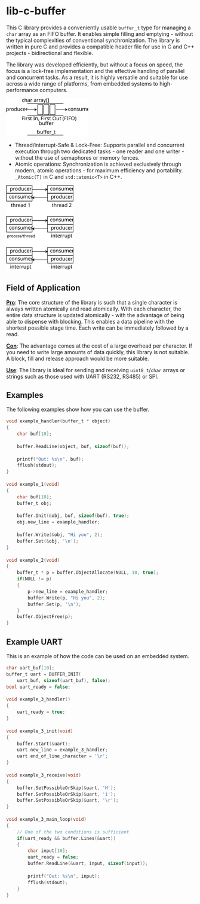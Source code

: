 # lib-c-buffer

This C library provides a conveniently usable `buffer_t` type for managing a `char` array as an FIFO buffer. It enables simple filling and emptying - without the typical complexities of conventional synchronization. The library is written in pure C and provides a compatible header file for use in C and C++ projects - bidirectional and flexible.

The library was developed efficiently, but without a focus on speed, the focus is a lock-free implementation and the effective handling of parallel and concurrent tasks. As a result, it is highly versatile and suitable for use across a wide range of platforms, from embedded systems to high-performance computers.

<picture>
  <source
    media="(prefers-color-scheme: dark)"
    srcset="./docs/overview_dark.svg" />
  <img
    alt="Type of buffer"
    src="./docs/overview.svg"
    width="220" />
</picture>

- Thread/interrupt-Safe & Lock-Free:
Supports parallel and concurrent execution through two dedicated tasks - one reader and one writer - without the use of semaphores or memory fences.
- Atomic operations:
Synchronization is achieved exclusively through modern, atomic operations - for maximum efficiency and portability. `_Atomic(T)` in C and `std::atomic<T>` in C++.

<picture>
  <source
    media="(prefers-color-scheme: dark)"
    srcset="./docs/thread_dark.svg" />
  <img
    alt="Different types of tasks"
    src="./docs/thread.svg"
    width="180" />
</picture>

## Field of Application

**<ins>Pro</ins>**: The core structure of the library is such that a single character is always written atomically and read atomically. With each character, the entire data structure is updated atomically - with the advantage of being able to dispense with blocking. This enables a data pipeline with the shortest possible stage time. Each write can be immediately followed by a read.  

**<ins>Con</ins>**: The advantage comes at the cost of a large overhead per character. If you need to write large amounts of data quickly, this library is not suitable. A block, fill and release approach would be more suitable.  

**<ins>Use</ins>**: The library is ideal for sending and receiving `uint8_t`/`char` arrays or strings such as those used with UART (RS232, RS485) or SPI.

## Examples

The following examples show how you can use the buffer.

```C
void example_handler(buffer_t * object)
{
    char buf[10];

    buffer.ReadLine(object, buf, sizeof(buf));

    printf("Out: %s\n", buf);
    fflush(stdout);
}

void example_1(void)
{
    char buf[10];
    buffer_t obj;

    buffer.Init(&obj, buf, sizeof(buf), true);
    obj.new_line = example_handler;

    buffer.Write(&obj, "Hi you", 2);
    buffer.Set(&obj, '\n');
}

void example_2(void)
{
    buffer_t * p = buffer.ObjectAllocate(NULL, 10, true);
    if(NULL != p)
    {
        p->new_line = example_handler;
        buffer.Write(p, "Hi you", 2);
        buffer.Set(p, '\n');
    }
    buffer.ObjectFree(p);
}
```

## Example UART

This is an example of how the code can be used on an embedded system.

```C
char uart_buf[10];
buffer_t uart = BUFFER_INIT(
    uart_buf, sizeof(uart_buf), false);
bool uart_ready = false;

void example_3_handler()
{
    uart_ready = true;
}

void example_3_init(void)
{
    buffer.Start(&uart);
    uart.new_line = example_3_handler;
    uart.end_of_line_character = '\r';
}

void example_3_receive(void)
{
    buffer.SetPossibleOrSkip(&uart, 'H');
    buffer.SetPossibleOrSkip(&uart, 'i');
    buffer.SetPossibleOrSkip(&uart, '\r');
}

void example_3_main_loop(void)
{
    // One of the two conditions is sufficient
    if(uart_ready && buffer.Lines(&uart))
    {
        char input[10];
        uart_ready = false;
        buffer.ReadLine(&uart, input, sizeof(input));

        printf("Out: %s\n", input);
        fflush(stdout);
    }
}
```

